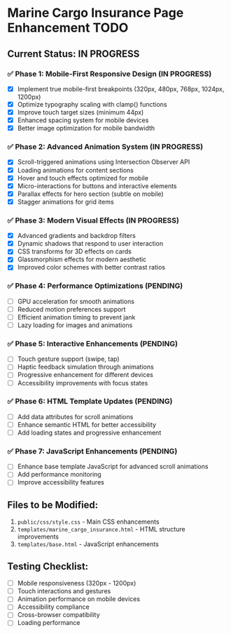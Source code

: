 # Marine Cargo Insurance Page Enhancement TODO

## Current Status: IN PROGRESS

### ✅ Phase 1: Mobile-First Responsive Design (IN PROGRESS)
- [x] Implement true mobile-first breakpoints (320px, 480px, 768px, 1024px, 1200px)
- [x] Optimize typography scaling with clamp() functions
- [x] Improve touch target sizes (minimum 44px)
- [x] Enhanced spacing system for mobile devices
- [x] Better image optimization for mobile bandwidth

### ✅ Phase 2: Advanced Animation System (IN PROGRESS)
- [x] Scroll-triggered animations using Intersection Observer API
- [x] Loading animations for content sections
- [x] Hover and touch effects optimized for mobile
- [x] Micro-interactions for buttons and interactive elements
- [x] Parallax effects for hero section (subtle on mobile)
- [x] Stagger animations for grid items

### ✅ Phase 3: Modern Visual Effects (IN PROGRESS)
- [x] Advanced gradients and backdrop filters
- [x] Dynamic shadows that respond to user interaction
- [x] CSS transforms for 3D effects on cards
- [x] Glassmorphism effects for modern aesthetic
- [x] Improved color schemes with better contrast ratios

### ✅ Phase 4: Performance Optimizations (PENDING)
- [ ] GPU acceleration for smooth animations
- [ ] Reduced motion preferences support
- [ ] Efficient animation timing to prevent jank
- [ ] Lazy loading for images and animations

### ✅ Phase 5: Interactive Enhancements (PENDING)
- [ ] Touch gesture support (swipe, tap)
- [ ] Haptic feedback simulation through animations
- [ ] Progressive enhancement for different devices
- [ ] Accessibility improvements with focus states

### ✅ Phase 6: HTML Template Updates (PENDING)
- [ ] Add data attributes for scroll animations
- [ ] Enhance semantic HTML for better accessibility
- [ ] Add loading states and progressive enhancement

### ✅ Phase 7: JavaScript Enhancements (PENDING)
- [ ] Enhance base template JavaScript for advanced scroll animations
- [ ] Add performance monitoring
- [ ] Improve accessibility features

## Files to be Modified:
1. `public/css/style.css` - Main CSS enhancements
2. `templates/marine_cargo_insurance.html` - HTML structure improvements
3. `templates/base.html` - JavaScript enhancements

## Testing Checklist:
- [ ] Mobile responsiveness (320px - 1200px)
- [ ] Touch interactions and gestures
- [ ] Animation performance on mobile devices
- [ ] Accessibility compliance
- [ ] Cross-browser compatibility
- [ ] Loading performance
